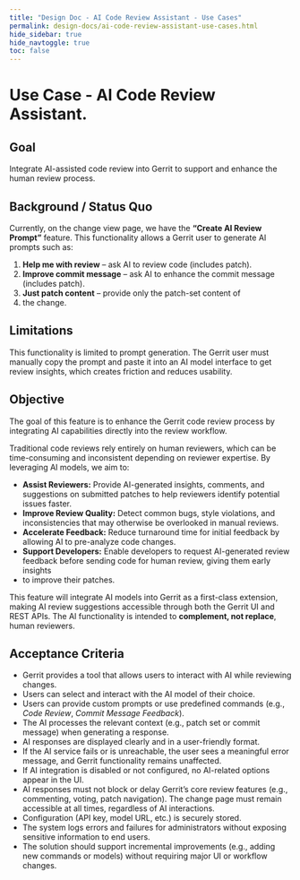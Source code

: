 ```yaml
---
title: "Design Doc - AI Code Review Assistant - Use Cases"
permalink: design-docs/ai-code-review-assistant-use-cases.html
hide_sidebar: true
hide_navtoggle: true
toc: false
---
```


# Use Case - AI Code Review Assistant.

## Goal
Integrate AI-assisted code review into Gerrit to support and enhance
the human review process.

## Background / Status Quo
Currently, on the change view page, we have the
**“Create AI Review Prompt”** feature. This functionality allows a
Gerrit user to generate AI prompts such as:
1. **Help me with review** – ask AI to review code (includes patch).
2. **Improve commit message** – ask AI to enhance the commit message
(includes patch).
3. **Just patch content** – provide only the patch-set content of
4. the change.

## Limitations
This functionality is limited to prompt generation. The Gerrit user must
manually copy the prompt and paste it into an AI model interface to get
review insights, which creates friction and reduces usability.

## Objective
The goal of this feature is to enhance the Gerrit code review process by
integrating AI capabilities directly into the review workflow.

Traditional code reviews rely entirely on human reviewers, which can be
time-consuming and inconsistent depending on reviewer expertise.
By leveraging AI models, we aim to:

- **Assist Reviewers:** Provide AI-generated insights, comments, and
suggestions on submitted patches to help reviewers identify potential
issues faster.
- **Improve Review Quality:** Detect common bugs, style violations, and
inconsistencies that may otherwise be overlooked in manual reviews.
- **Accelerate Feedback:** Reduce turnaround time for initial feedback
by allowing AI to pre-analyze code changes.
- **Support Developers:** Enable developers to request AI-generated review
feedback before sending code for human review, giving them early insights
- to improve their patches.

This feature will integrate AI models into Gerrit as a first-class
extension, making AI review suggestions accessible through both
the Gerrit UI and REST APIs. The AI functionality is intended to
**complement, not replace**, human reviewers.

## Acceptance Criteria

- Gerrit provides a tool that allows users to interact with AI while
reviewing changes.
- Users can select and interact with the AI model of their choice.
- Users can provide custom prompts or use predefined commands
(e.g., *Code Review*, *Commit Message Feedback*).
- The AI processes the relevant context (e.g., patch set or commit message)
when generating a response.
- AI responses are displayed clearly and in a user-friendly format.
- If the AI service fails or is unreachable, the user sees a meaningful
error message, and Gerrit functionality remains unaffected.
- If AI integration is disabled or not configured, no AI-related options
appear in the UI.
- AI responses must not block or delay Gerrit’s core review features
(e.g., commenting, voting, patch navigation). The change page must
remain accessible at all times, regardless of AI interactions.
- Configuration (API key, model URL, etc.) is securely stored.
- The system logs errors and failures for administrators without
exposing sensitive information to end users.
- The solution should support incremental improvements
(e.g., adding new commands or models) without requiring major UI or
workflow changes.
